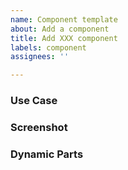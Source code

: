 ```yaml
---
name: Component template
about: Add a component
title: Add XXX component
labels: component
assignees: ''

---
```


### Use Case


### Screenshot


### Dynamic Parts
